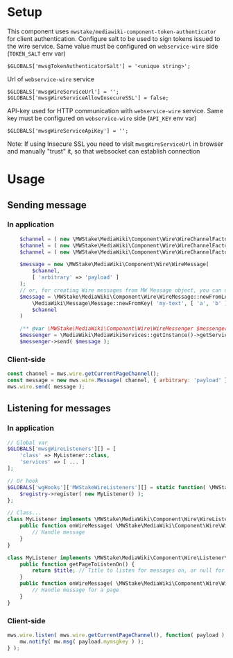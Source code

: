 # Setup

This component uses `mwstake/mediawiki-component-token-authenticator` for client authentication.
Configure salt to be used to sign tokens issued to the wire service.
Same value must be configured on `webservice-wire` side (`TOKEN_SALT` env var)

    $GLOBALS['mwsgTokenAuthenticatorSalt'] = '<unique string>';

Url of `webservice-wire` service

    $GLOBALS['mwsgWireServiceUrl'] = '';
    $GLOBALS['mwsgWireServiceAllowInsecureSSL'] = false;

API-key used for HTTP communication with `webservice-wire` service.
Same key must be configured on `webservice-wire` side (`API_KEY` env var)

    $GLOBALS['mwsgWireServiceApiKey'] = '';

Note: If using Insecure SSL you need to visit `mwsgWireServiceUrl` in browser and manually "trust" it, so 
that websocket can establish connection

# Usage

## Sending message

### In application

```php
    $channel = ( new \MWStake\MediaWiki\Component\Wire\WireChannelFactory() )->getChannelForPage( $title );
    $channel = ( new \MWStake\MediaWiki\Component\Wire\WireChannelFactory() )->getChannelForUser( $user );
    $channel = ( new \MWStake\MediaWiki\Component\Wire\WireChannelFactory() )->getGlobalChannel();

    $message = new \MWStake\MediaWiki\Component\Wire\WireMessage(
        $channel,
        [ 'arbitrary' => 'payload' ]
    );
    // or, for creating Wire messages from MW Message object, you can use:
    $message = \MWStake\MediaWiki\Component\Wire\WireMessage::newFromLocalizationMessage(
        \MediaWiki\Message\Message::newFromKey( 'my-text', [ 'a', 'b' ] ),
        $channel
    )

    /** @var \MWStake\MediaWiki\Component\Wire\WireMessenger $messenger */
    $messenger = \MediaWiki\MediaWikiServices::getInstance()->getService( 'MWStake.Wire.Messenger' );
    $messenger->send( $message );
```

### Client-side

```js
const channel = mws.wire.getCurrentPageChannel();
const message = new mws.wire.Message( channel, { arbitrary: 'payload' } );
mws.wire.send( message );
``` 

## Listening for messages

### In application

```php
// Global var
$GLOBALS['mwsgWireListeners'][] = [
    'class' => MyListener::class,
    'services' => [ ... ]
];

// Or hook
$GLOBALS['wgHooks']['MWStakeWireListeners'][] = static function( \MWStake\MediaWiki\Component\Wire\WireListenerRegistry $registry ) {
    $registry->register( new MyListener() );
};

// Class...
class MyListener implements \MWStake\MediaWiki\Component\Wire\WireListener {
    public function onWireMessage( \MWStake\MediaWiki\Component\Wire\WireMessage $message ) {
        // Handle message
    }
}

class MyListener implements \MWStake\MediaWiki\Component\Wire\Listener\WireListenerOnPage {
    public function getPageToListenOn() {
        return $title; // Title to listen for messages on, or null for all pages
    }
    public function onWireMessage( \MWStake\MediaWiki\Component\Wire\WireMessage $message ) {
        // Handle message for a page
    }
}
```

### Client-side

```js
mws.wire.listen( mws.wire.getCurrentPageChannel(), function( payload ) {
	mw.notify( mw.msg( payload.mymsgkey ) );
} );
```